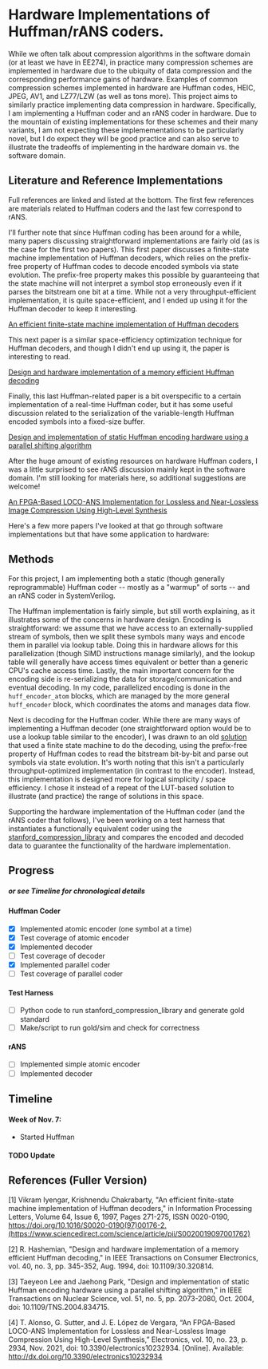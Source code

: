 # Hardware Implementations of Huffman/rANS coders.

While we often talk about compression algorithms in the software domain (or at least we have in EE274), in practice many compression schemes are implemented in hardware due to the ubiquity of data compression and the corresponding performance gains of hardware. Examples of common compression schemes implemented in hardware are Huffman codes, HEIC, JPEG, AV1, and LZ77/LZW (as well as tons more). This project aims to similarly practice implementing data compression in hardware. Specifically, I am implementing a Huffman coder and an rANS coder in hardware. Due to the mountain of existing implementations for these schemes and their many variants, I am not expecting these implemementations to be particularly novel, but I do expect they will be good practice and can also serve to illustrate the tradeoffs of implementing in the hardware domain vs. the software domain.



## Literature and Reference Implementations

Full references are linked and listed at the bottom. The first few references are materials related to Huffman coders and the last few correspond to rANS.

I'll further note that since Huffman coding has been around for a while, many papers discussing straightforward implementations are fairly old (as is the case for the first two papers). This first paper discusses a finite-state machine implementation of Huffman decoders, which relies on the prefix-free property of Huffman codes to decode encoded symbols via state evolution. The prefix-free property makes this possible by guaranteeing that the state machine will not interpret a symbol stop erroneously even if it parses the bitstream one bit at a time. While not a very throughput-efficient implementation, it is quite space-efficient, and I ended up using it for the Huffman decoder to keep it interesting.

[An efficient finite-state machine implementation of Huffman decoders](#1)

This next paper is a similar space-efficiency optimization technique for Huffman decoders, and though I didn't end up using it, the paper is interesting to read.

[Design and hardware implementation of a memory efficient Huffman decoding](#2)

Finally, this last Huffman-related paper is a bit overspecific to a certain implementation of a real-time Huffman coder, but it has some useful discussion related to the serialization of the variable-length Huffman encoded symbols into a fixed-size buffer.

[Design and implementation of static Huffman encoding hardware using a parallel shifting algorithm](#3)

After the huge amount of existing resources on hardware Huffman coders, I was a little surprised to see rANS discussion mainly kept in the software domain. I'm still looking for materials here, so additional suggestions are welcome!

[An FPGA-Based LOCO-ANS Implementation for Lossless and Near-Lossless Image Compression Using High-Level Synthesis](#4)

Here's a few more papers I've looked at that go through software implementations but that have some application to hardware:



## Methods

For this project, I am implementing both a static (though generally reprogrammable) Huffman coder -- mostly as a "warmup" of sorts -- and an rANS coder in SystemVerilog.

The Huffman implementation is fairly simple, but still worth explaining, as it illustrates some of the concerns in hardware design. Encoding is straightforward: we assume that we have access to an externally-supplied stream of symbols, then we split these symbols many ways and encode them in parallel via lookup table. Doing this in hardware allows for this parallelization (though SIMD instructions manage similarly), and the lookup table will generally have access times equivalent or better than a generic CPU's cache access time. Lastly, the main important concern for the encoding side is re-serializing the data for storage/communication and eventual decoding. In my code, parallelized encoding is done in the `huff_encoder_atom` blocks, which are managed by the more general `huff_encoder` block, which coordinates the atoms and manages data flow.

Next is decoding for the Huffman coder. While there are many ways of implementing a Huffman decoder (one straightforward option would be to use a lookup table similar to the encoder), I was drawn to an old [solution](#1) that used a finite state machine to do the decoding, using the prefix-free property of Huffman codes to read the bitstream bit-by-bit and parse out symbols via state evolution. It's worth noting that this isn't a particularly throughput-optimized implementation (in contrast to the encoder). Instead, this implementation is designed more for logical simplicity / space efficiency. I chose it instead of a repeat of the LUT-based solution to illustrate (and practice) the range of solutions in this space.

Supporting the hardware implementation of the Huffman coder (and the rANS coder that follows), I've been working on a test harness that instantiates a functionally equivalent coder using the [stanford_compression_library](https://github.com/kedartatwawadi/stanford_compression_library/) and compares the encoded and decoded data to guarantee the functionality of the hardware implementation.

## Progress
##### or see Timeline for chronological details

#### Huffman Coder
- [x] Implemented atomic encoder (one symbol at a time)
- [x] Test coverage of atomic encoder
- [x] Implemented decoder
- [ ] Test coverage of decoder
- [x] Implemented parallel coder
- [ ] Test coverage of parallel coder

#### Test Harness
 - [ ] Python code to run stanford_compression_library and generate gold standard
 - [ ] Make/script to run gold/sim and check for correctness

#### rANS
- [ ] Implemented simple atomic encoder
- [ ] Implemented decoder

## Timeline

#### Week of Nov. 7:
 - Started Huffman 

#### TODO Update
 
## References (Fuller Version)

<a id="1">[1]</a> 
Vikram Iyengar, Krishnendu Chakrabarty, "An efficient finite-state machine implementation of Huffman decoders," in Information Processing Letters, Volume 64, Issue 6, 1997, Pages 271-275, ISSN 0020-0190, https://doi.org/10.1016/S0020-0190(97)00176-2.(https://www.sciencedirect.com/science/article/pii/S0020019097001762)

<a id="2">[2]</a> 
R. Hashemian, "Design and hardware implementation of a memory efficient Huffman decoding," in IEEE Transactions on Consumer Electronics, vol. 40, no. 3, pp. 345-352, Aug. 1994, doi: 10.1109/30.320814.

<a id="3">[3]</a> 
Taeyeon Lee and Jaehong Park, "Design and implementation of static Huffman encoding hardware using a parallel shifting algorithm," in IEEE Transactions on Nuclear Science, vol. 51, no. 5, pp. 2073-2080, Oct. 2004, doi: 10.1109/TNS.2004.834715.

<a id="4">[4]</a> 
T. Alonso, G. Sutter, and J. E. López de Vergara, “An FPGA-Based LOCO-ANS Implementation for Lossless and Near-Lossless Image Compression Using High-Level Synthesis,” Electronics, vol. 10, no. 23, p. 2934, Nov. 2021, doi: 10.3390/electronics10232934. [Online]. Available: http://dx.doi.org/10.3390/electronics10232934
